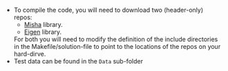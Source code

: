 <UL>

<LI>To compile the code, you will need to download two (header-only) repos:
<UL>
<LI><A HREF="https://github.com/mkazhdan/Misha">Misha</A> library.
<LI><A HREF="https://eigen.tuxfamily.org/">Eigen</A> library.
</UL>
For both you will need to modify the definition of the include directories in the Makefile/solution-file to point to the locations of the repos on your hard-dirve.

<LI>Test data can be found in the <code>Data</code> sub-folder

</UL>
